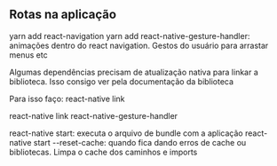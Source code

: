 ## Rotas na aplicação

yarn add react-navigation
yarn add react-native-gesture-handler: animações dentro do react navigation. Gestos do usuário para arrastar menus etc

Algumas dependências precisam de atualização nativa para linkar a biblioteca. Isso consigo ver pela documentação da biblioteca

Para isso faço: react-native link

react-native link react-native-gesture-handler

react-native start: executa o arquivo de bundle com a aplicação
react-native start --reset-cache: quando fica dando erros de cache ou bibliotecas. Limpa o cache dos caminhos e imports
